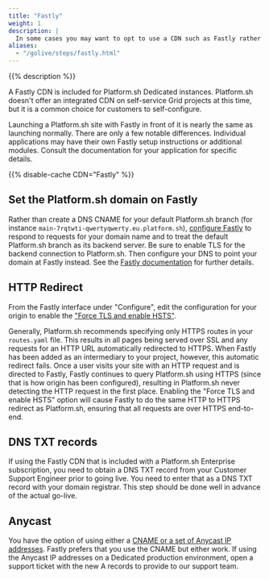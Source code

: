 ```yaml
---
title: "Fastly"
weight: 1
description: |
  In some cases you may want to opt to use a CDN such as Fastly rather than the Platform.sh router's cache. Using a CDN can offer a better time-to-first-byte for cached content across a wider geographic region at the cost of the CDN service.
aliases:
  - "/golive/steps/fastly.html"
---
```


{{% description %}}

A Fastly CDN is included for Platform.sh Dedicated instances.
Platform.sh doesn't offer an integrated CDN on self-service Grid projects at this time,
but it is a common choice for customers to self-configure.

Launching a Platform.sh site with Fastly in front of it is nearly the same as launching normally.
There are only a few notable differences.
Individual applications may have their own Fastly setup instructions or additional modules.
Consult the documentation for your application for specific details.

{{% disable-cache CDN="Fastly" %}}

## Set the Platform.sh domain on Fastly

Rather than create a DNS CNAME for your default Platform.sh branch (for instance `main-7rqtwti-qwertyqwerty.eu.platform.sh`),
[configure Fastly](https://docs.fastly.com/guides/basic-configuration/working-with-domains)
to respond to requests for your domain name and to treat the default Platform.sh branch as its backend server.
Be sure to enable TLS for the backend connection to Platform.sh.
Then configure your DNS to point your domain at Fastly instead.
See the [Fastly documentation](https://docs.fastly.com/guides/basic-configuration/connecting-to-origins) for further details.

## HTTP Redirect

From the Fastly interface under "Configure",
edit the configuration for your origin to enable the ["Force TLS and enable HSTS"](https://docs.fastly.com/en/guides/enabling-hsts-through-fastly).

Generally, Platform.sh recommends specifying only HTTPS routes in your `routes.yaml` file.
This results in all pages being served over SSL and any requests for an HTTP URL automatically redirected to HTTPS.
When Fastly has been added as an intermediary to your project, however, this automatic redirect fails.
Once a user visits your site with an HTTP request and is directed to Fastly,
Fastly continues to query Platform.sh using HTTPS (since that is how origin has been configured),
resulting in Platform.sh never detecting the HTTP request in the first place.
Enabling the "Force TLS and enable HSTS" option will cause Fastly to do the same HTTP to HTTPS redirect as Platform.sh,
ensuring that all requests are over HTTPS end-to-end.

## DNS TXT records

If using the Fastly CDN that is included with a Platform.sh Enterprise subscription,
you need to obtain a DNS TXT record from your Customer Support Engineer prior to going live.
You need to enter that as a DNS TXT record with your domain registrar.
This step should be done well in advance of the actual go-live.

## Anycast

You have the option of using either a [CNAME or a set of Anycast IP addresses](https://docs.fastly.com/guides/basic-configuration/using-fastly-with-apex-domains).
Fastly prefers that you use the CNAME but either work.
If using the Anycast IP addresses on a Dedicated production environment,
open a support ticket with the new A records to provide to our support team.
